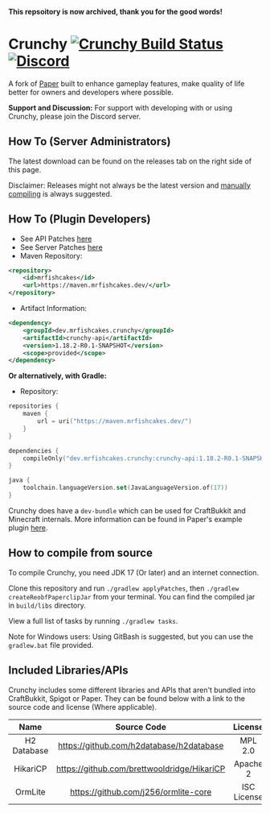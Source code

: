 **This repsoitory is now archived, thank you for the good words!**

Crunchy [![Crunchy Build Status](https://img.shields.io/jenkins/build?jobUrl=https%3A%2F%2Fjenkins.mrfishcakes.dev%2Fjob%2FCrunchy%2F)](https://jenkins.mrfishcakes.dev/job/Crunchy/lastBuild) [![Discord](https://img.shields.io/discord/891090110140022875.svg?label=&logo=discord&logoColor=ffffff&color=7389D8&labelColor=6A7EC2)](https://discord.gg/xkSa7Jj2Ak)
===========

A fork of [Paper](https://github.com/PaperMC/Paper/) built to enhance gameplay features, make quality of life better for owners and developers where possible.


**Support and Discussion:**
For support with developing with or using Crunchy, please join the Discord server.

How To (Server Administrators)
------
The latest download can be found on the releases tab on the right side of this page.

Disclaimer: Releases might not always be the latest version and [manually compiling](https://github.com/MrFishCakes/Crunchy#how-to-compile-from-source) is always suggested.

How To (Plugin Developers)
------
  * See API Patches [here](patches/api)
  * See Server Patches [here](patches/server)
  * Maven Repository:
```xml
<repository>
    <id>mrfishcakes</id>
    <url>https://maven.mrfishcakes.dev/</url>
</repository>
```
* Artifact Information:
```xml
<dependency>
    <groupId>dev.mrfishcakes.crunchy</groupId>
    <artifactId>crunchy-api</artifactId>
    <version>1.18.2-R0.1-SNAPSHOT</version>
    <scope>provided</scope>
</dependency>
 ```

**Or alternatively, with Gradle:**

* Repository:
```kotlin
repositories {
    maven {
        url = uri("https://maven.mrfishcakes.dev/")
    }
}

dependencies {
    compileOnly("dev.mrfishcakes.crunchy:crunchy-api:1.18.2-R0.1-SNAPSHOT")
}

java {
    toolchain.languageVersion.set(JavaLanguageVersion.of(17))
}
```

Crunchy does have a `dev-bundle` which can be used for CraftBukkit and Minecraft internals. More information can be found in Paper's example plugin [here](https://github.com/PaperMC/paperweight-test-plugin).

How to compile from source
------
To compile Crunchy, you need JDK 17 (Or later) and an internet connection.

Clone this repository and run `./gradlew applyPatches`, then `./gradlew createReobfPaperclipJar` from your terminal. You can find the compiled jar in `build/libs` directory.

View a full list of tasks by running `./gradlew tasks`.

Note for Windows users: Using GitBash is suggested, but you can use the  `gradlew.bat` file provided.

Included Libraries/APIs
------
Crunchy includes some different libraries and APIs that aren't bundled into CraftBukkit, Spigot or Paper. They can be found below with a link to the source code and license (Where applicable).

|    Name     |                 Source Code                 |  License |
|:-----------:|:-------------------------------------------:|:--------:|
| H2 Database |  https://github.com/h2database/h2database   |  MPL 2.0 |
|  HikariCP   | https://github.com/brettwooldridge/HikariCP | Apache 2 |
|   OrmLite   |    https://github.com/j256/ormlite-core     |    ISC License   |
